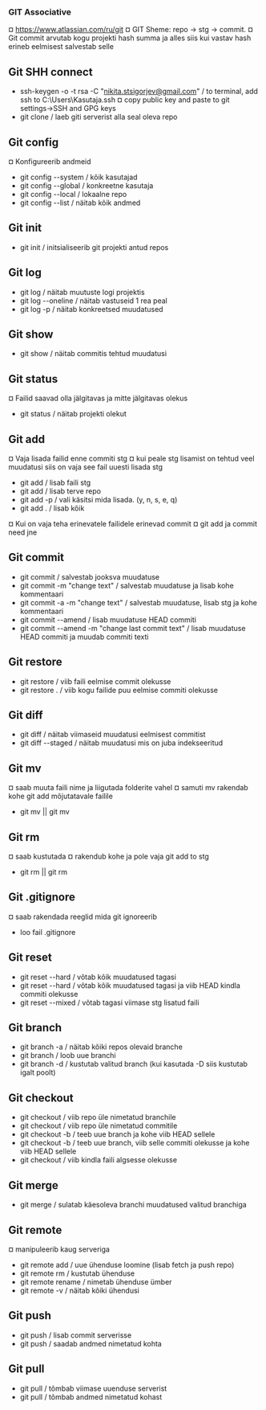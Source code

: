 ### GIT Associative
¤ https://www.atlassian.com/ru/git
¤ GIT Sheme: repo -> stg -> commit.
¤ Git commit arvutab kogu projekti hash summa ja alles siis kui vastav hash erineb eelmisest salvestab selle

## Git SHH connect
* ssh-keygen -o -t rsa -C "nikita.stsigorjev@gmail.com"             / to terminal, add ssh to C:\Users\Kasutaja\.ssh
¤ copy public key and paste to git settings->SSH and GPG keys
* git clone <git-repo-SHH>                                          / laeb giti serverist alla seal oleva repo

## Git config
¤ Konfigureerib andmeid
* git config --system   / kõik kasutajad
* git config --global   / konkreetne kasutaja
* git config --local    / lokaalne repo
* git config --list     / näitab kõik andmed

## Git init
* git init              / initsialiseerib git projekti antud repos

## Git log
* git log               / näitab muutuste logi projektis
* git log --oneline     / näitab vastuseid 1 rea peal
* git log -p            / näitab konkreetsed muudatused

## Git show
* git show <commitNr>   / näitab commitis tehtud muudatusi

## Git status
¤ Failid saavad olla jälgitavas ja mitte jälgitavas olekus
* git status            / näitab projekti olekut

## Git add
¤ Vaja lisada failid enne commiti stg
¤ kui peale stg lisamist on tehtud veel muudatusi siis on vaja see fail uuesti lisada stg
* git add <file>        / lisab faili stg
* git add <directory>   / lisab terve repo
* git add -p            / vali käsitsi mida lisada. (y, n, s, e, q)
* git add .             / lisab kõik

¤ Kui on vaja teha erinevatele failidele erinevad commit
¤ git add <file1> <file2>  ja commit need jne

## Git commit
* git commit                                            / salvestab jooksva muudatuse
* git commit -m "change text"                           / salvestab muudatuse ja lisab kohe kommentaari
* git commit -a -m "change text"                        / salvestab muudatuse, lisab stg ja kohe kommentaari
* git commit --amend                                    / lisab muudatuse HEAD commiti
* git commit --amend -m "change last commit text"       / lisab muudatuse HEAD commiti ja muudab commiti texti

## Git restore
* git restore <file>    / viib faili eelmise commit olekusse
* git restore .         / viib kogu failide puu eelmise commiti olekusse

## Git diff
* git diff              / näitab viimaseid muudatusi eelmisest commitist
* git diff --staged     / näitab muudatusi mis on juba indekseeritud

## Git mv
¤ saab muuta faili nime ja liigutada folderite vahel
¤ samuti mv rakendab kohe git add mõjutatavale failile
* git mv <file-name> <new-name> || git mv <file> </to-directory>

## Git rm
¤ saab kustutada
¤ rakendub kohe ja pole vaja git add to stg
* git rm <file> || git rm <directory>

## Git .gitignore
¤ saab rakendada reeglid mida git ignoreerib
* loo fail .gitignore

## Git reset
* git reset --hard                      / võtab kõik muudatused tagasi
* git reset --hard <commit-hash>        / võtab kõik muudatused tagasi ja viib HEAD kindla commiti olekusse
* git reset --mixed                     / võtab tagasi viimase stg lisatud faili

## Git branch
* git branch -a                 / näitab kõiki repos olevaid branche
* git branch <branch-name>      / loob uue branchi
* git branch -d <branch-name>   / kustutab valitud branch (kui kasutada -D siis kustutab igalt poolt)

## Git checkout
* git checkout <branch-name>                    / viib repo üle nimetatud branchile
* git checkout <commit-hash>                    / viib repo üle nimetatud commitile
* git checkout -b <branch-name>                 / teeb uue branch ja kohe viib HEAD sellele
* git checkout -b <branch-name> <commit-hash>   / teeb uue branch, viib selle commiti olekusse ja kohe viib HEAD sellele
* git checkout <file-name>                      / viib kindla faili algsesse olekusse

## Git merge
* git merge <branch-name>       / sulatab käesoleva branchi muudatused valitud branchiga

## Git remote
¤ manipuleerib kaug serveriga
* git remote add <name> <repo-SSH>              / uue ühenduse loomine (lisab fetch ja push repo)
* git remote rm <name>                          / kustutab ühenduse
* git remote rename <old-name> <new-name>       / nimetab ühenduse ümber
* git remote -v                                 / näitab kõiki ühendusi

## Git push
* git push                                      / lisab commit serverisse
* git push <name-to> <branch-name-to>           / saadab andmed nimetatud kohta

## Git pull
* git pull                                          / tõmbab viimase uuenduse serverist
* git pull <name-from> <branch-name-from>           / tõmbab andmed nimetatud kohast